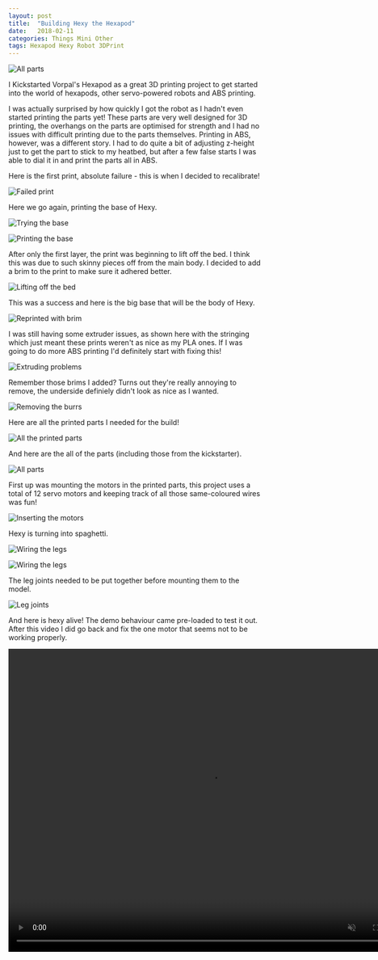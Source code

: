 ```yaml
---
layout: post
title:  "Building Hexy the Hexapod"
date:   2018-02-11
categories: Things Mini Other
tags: Hexapod Hexy Robot 3DPrint
---
```


![All parts](/images/hexy/10_knolled.jpg)

I Kickstarted Vorpal's Hexapod as a great 3D printing project to get started into the world of hexapods, other servo-powered robots and ABS printing.

<!--more-->

I was actually surprised by how quickly I got the robot as I hadn't even started printing the parts yet! These parts are very well designed for 3D printing, the overhangs on the parts are optimised for strength and I had no issues with difficult printing due to the parts themselves. Printing in ABS, however, was a different story. I had to do quite a bit of adjusting z-height just to get the part to stick to my heatbed, but after a few false starts I was able to dial it in and print the parts all in ABS.

Here is the first print, absolute failure - this is when I decided to recalibrate!

![Failed print](/images/hexy/01_failed_print.jpg)

Here we go again, printing the base of Hexy.

![Trying the base](/images/hexy/02_first_layer.jpg)

![Printing the base](/images/hexy/03_first_layer.jpg)

After only the first layer, the print was beginning to lift off the bed. I think this was due to such skinny pieces off from the main body. I decided to add a brim to the print to make sure it adhered better.

![Lifting off the bed](/images/hexy/04_lifting.jpg)

This was a success and here is the big base that will be the body of Hexy.

![Reprinted with brim](/images/hexy/05_base.jpg)

I was still having some extruder issues, as shown here with the stringing which just meant these prints weren't as nice as my PLA ones. If I was going to do more ABS printing I'd definitely start with fixing this!

![Extruding problems](/images/hexy/06_extruding_issues.jpg)

Remember those brims I added? Turns out they're really annoying to remove, the underside definiely didn't look as nice as I wanted.

![Removing the burrs](/images/hexy/07_remove_burrs.jpg)

Here are all the printed parts I needed for the build!

![All the printed parts](/images/hexy/08_knolled.jpg)

And here are the all of the parts (including those from the kickstarter).

![All parts](/images/hexy/10_knolled.jpg)

First up was mounting the motors in the printed parts, this project uses a total of 12 servo motors and keeping track of all those same-coloured wires was fun!

![Inserting the motors](/images/hexy/11_motors_inserted.jpg)

Hexy is turning into spaghetti.

![Wiring the legs](/images/hexy/12_motors_mounted.jpg)

![Wiring the legs](/images/hexy/13_motors.jpg)

The leg joints needed to be put together before mounting them to the model.

![Leg joints](/images/hexy/14_joints.jpg)

And here is hexy alive! The demo behaviour came pre-loaded to test it out. After this video I did go back and fix the one motor that seems not to be working properly.

<center>
    <video width="800" height="600" controls muted>
        <source src="{{ site.baseurl }}/images/hexy/Finished_video_small.mp4" type="video/mp4">
        Hexy Final video
    </video>
</center>